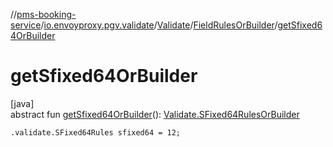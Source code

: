 //[pms-booking-service](../../../../index.md)/[io.envoyproxy.pgv.validate](../../index.md)/[Validate](../index.md)/[FieldRulesOrBuilder](index.md)/[getSfixed64OrBuilder](get-sfixed64-or-builder.md)

# getSfixed64OrBuilder

[java]\
abstract fun [getSfixed64OrBuilder](get-sfixed64-or-builder.md)(): [Validate.SFixed64RulesOrBuilder](../-s-fixed64-rules-or-builder/index.md)

`.validate.SFixed64Rules sfixed64 = 12;`